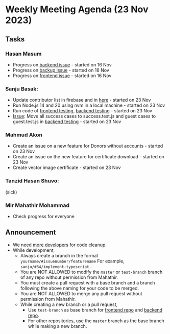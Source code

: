 # Weekly Meeting Agenda (23 Nov 2023)

## Tasks
### Hasan Masum
* Progress on [backend issue](https://github.com/Badhan-BUET-Zone/badhan-backend/issues/11) - started on 16 Nov
* Progress on [backup issue](https://github.com/Badhan-BUET-Zone/badhan-backup/issues/101) - started on 16 Nov
* Progress on [frontend issue](https://github.com/Badhan-BUET-Zone/badhan-web/issues/100) - started on 16 Nov

### Sanju Basak:
* Update contributor list in firebase and in [here](https://github.com/Badhan-BUET-Zone#contributors) - started on 23 Nov
* Run Node.js 14 and 20 using nvm in a local machine - started on 23 Nov
* Run code of [frontend testing](https://github.com/Badhan-BUET-Zone/badhan-frontend-test), [backend testing](https://github.com/Badhan-BUET-Zone/badhan-test) - started on 23 Nov
* [Issue](https://github.com/Badhan-BUET-Zone/badhan-test/issues/1): Move all success cases to success.test.js and guest cases to guest.test.js in [backend testing](https://github.com/Badhan-BUET-Zone/badhan-test) - started on 23 Nov

### Mahmud Akon
* Create an issue on a new feature for Donors without accounts - started on 23 Nov
* Create an issue on the new feature for certificate download - started on 23 Nov
* Create vector image certificate - started on 23 Nov

### Tanzid Hasan Shuvo:
(sick)

### Mir Mahathir Mohammad
* Check progress for everyone

## Announcement
* We need [more developers](https://github.com/Badhan-BUET-Zone/.github/blob/main/new-member.md) for code cleanup.
* While development,
  * Always create a branch in the format `yourname/#issuenumber/featurename` For example, `sanju/#34/implement-typescript` .
  * You are NOT ALLOWED to modify the `master` or `test-branch` branch of any repo without permission from Mahathir.
  * You must create a pull request with a base branch and a branch following the above naming for your code to be merged.
  * You are NOT ALLOWED to merge any pull request without permission from Mahathir.
  * While creating a new branch or a pull request,
    * Use `test-branch` as base branch for [frontend repo](https://github.com/Badhan-BUET-Zone/badhan-web) and [backend repo](https://github.com/Badhan-BUET-Zone/badhan-backend).
    * For other repositories, use the `master` branch as the base branch while making a new branch.
